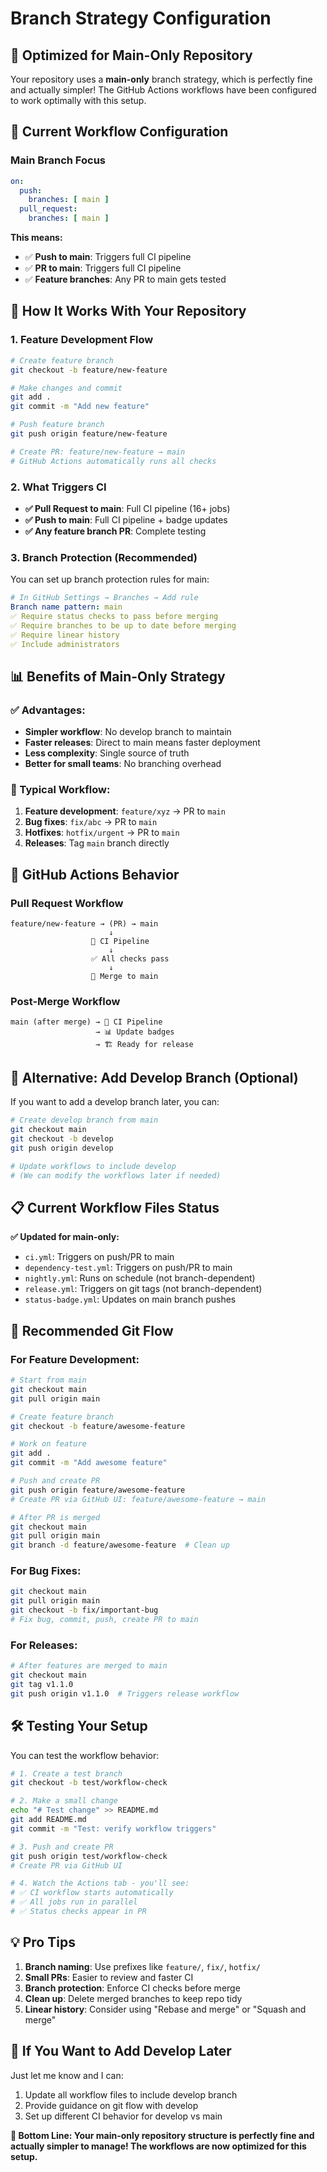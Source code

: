 # Branch Strategy Configuration

## 🌟 **Optimized for Main-Only Repository**

Your repository uses a **main-only** branch strategy, which is perfectly fine and actually simpler! The GitHub Actions workflows have been configured to work optimally with this setup.

## 🔧 **Current Workflow Configuration**

### **Main Branch Focus**
```yaml
on:
  push:
    branches: [ main ]
  pull_request:
    branches: [ main ]
```

**This means:**
- ✅ **Push to main**: Triggers full CI pipeline
- ✅ **PR to main**: Triggers full CI pipeline
- ✅ **Feature branches**: Any PR to main gets tested

## 🚀 **How It Works With Your Repository**

### **1. Feature Development Flow**
```bash
# Create feature branch
git checkout -b feature/new-feature

# Make changes and commit
git add .
git commit -m "Add new feature"

# Push feature branch
git push origin feature/new-feature

# Create PR: feature/new-feature → main
# GitHub Actions automatically runs all checks
```

### **2. What Triggers CI**
- **✅ Pull Request to main**: Full CI pipeline (16+ jobs)
- **✅ Push to main**: Full CI pipeline + badge updates
- **✅ Any feature branch PR**: Complete testing

### **3. Branch Protection (Recommended)**
You can set up branch protection rules for main:

```yaml
# In GitHub Settings → Branches → Add rule
Branch name pattern: main
✅ Require status checks to pass before merging
✅ Require branches to be up to date before merging
✅ Require linear history
✅ Include administrators
```

## 📊 **Benefits of Main-Only Strategy**

### **✅ Advantages:**
- **Simpler workflow**: No develop branch to maintain
- **Faster releases**: Direct to main means faster deployment
- **Less complexity**: Single source of truth
- **Better for small teams**: No branching overhead

### **🔄 Typical Workflow:**
1. **Feature development**: `feature/xyz` → PR to `main`
2. **Bug fixes**: `fix/abc` → PR to `main`
3. **Hotfixes**: `hotfix/urgent` → PR to `main`
4. **Releases**: Tag `main` branch directly

## 🎯 **GitHub Actions Behavior**

### **Pull Request Workflow**
```
feature/new-feature → (PR) → main
                      ↓
                  🔄 CI Pipeline
                      ↓
                  ✅ All checks pass
                      ↓
                  🔀 Merge to main
```

### **Post-Merge Workflow**
```
main (after merge) → 🔄 CI Pipeline
                   → 📊 Update badges
                   → 🏗️ Ready for release
```

## 🔄 **Alternative: Add Develop Branch (Optional)**

If you want to add a develop branch later, you can:

```bash
# Create develop branch from main
git checkout main
git checkout -b develop
git push origin develop

# Update workflows to include develop
# (We can modify the workflows later if needed)
```

## 📋 **Current Workflow Files Status**

**✅ Updated for main-only:**
- `ci.yml`: Triggers on push/PR to main
- `dependency-test.yml`: Triggers on push/PR to main
- `nightly.yml`: Runs on schedule (not branch-dependent)
- `release.yml`: Triggers on git tags (not branch-dependent)
- `status-badge.yml`: Updates on main branch pushes

## 🎨 **Recommended Git Flow**

### **For Feature Development:**
```bash
# Start from main
git checkout main
git pull origin main

# Create feature branch
git checkout -b feature/awesome-feature

# Work on feature
git add .
git commit -m "Add awesome feature"

# Push and create PR
git push origin feature/awesome-feature
# Create PR via GitHub UI: feature/awesome-feature → main

# After PR is merged
git checkout main
git pull origin main
git branch -d feature/awesome-feature  # Clean up
```

### **For Bug Fixes:**
```bash
git checkout main
git pull origin main
git checkout -b fix/important-bug
# Fix bug, commit, push, create PR to main
```

### **For Releases:**
```bash
# After features are merged to main
git checkout main
git tag v1.1.0
git push origin v1.1.0  # Triggers release workflow
```

## 🛠️ **Testing Your Setup**

You can test the workflow behavior:

```bash
# 1. Create a test branch
git checkout -b test/workflow-check

# 2. Make a small change
echo "# Test change" >> README.md
git add README.md
git commit -m "Test: verify workflow triggers"

# 3. Push and create PR
git push origin test/workflow-check
# Create PR via GitHub UI

# 4. Watch the Actions tab - you'll see:
# ✅ CI workflow starts automatically
# ✅ All jobs run in parallel
# ✅ Status checks appear in PR
```

## 💡 **Pro Tips**

1. **Branch naming**: Use prefixes like `feature/`, `fix/`, `hotfix/`
2. **Small PRs**: Easier to review and faster CI
3. **Branch protection**: Enforce CI checks before merge
4. **Clean up**: Delete merged branches to keep repo tidy
5. **Linear history**: Consider using "Rebase and merge" or "Squash and merge"

## 🔧 **If You Want to Add Develop Later**

Just let me know and I can:
1. Update all workflow files to include develop branch
2. Provide guidance on git flow with develop
3. Set up different CI behavior for develop vs main

**🎯 Bottom Line: Your main-only repository structure is perfectly fine and actually simpler to manage! The workflows are now optimized for this setup.**